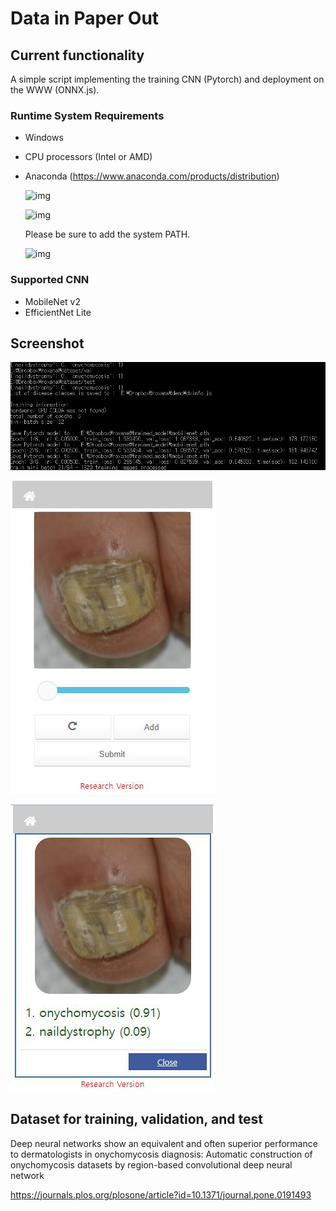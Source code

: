 # Data in Paper Out


## Current functionality
A simple script implementing the training CNN (Pytorch) and deployment on the WWW (ONNX.js).


### Runtime System Requirements
- Windows
- CPU processors (Intel or AMD)
- Anaconda (https://www.anaconda.com/products/distribution)

	![img](https://github.com/whria78/modelderm_rcnn_api/blob/img/download_anaconda.PNG)

	![img](https://github.com/whria78/modelderm_rcnn_api/blob/img/ana1.PNG)

	Please be sure to add the system PATH. 
	
	![img](https://github.com/whria78/modelderm_rcnn_api/blob/img/ana2.PNG)

### Supported CNN
- MobileNet v2
- EfficientNet Lite


## Screenshot

![alt text](https://github.com/whria78/data-in-paper-out/blob/main/screenshot/3.JPG?raw=true)

![alt text](https://github.com/whria78/data-in-paper-out/blob/main/screenshot/1.JPG?raw=true)

![alt text](https://github.com/whria78/data-in-paper-out/blob/main/screenshot/2.JPG?raw=true)


## Dataset for training, validation, and test

Deep neural networks show an equivalent and often superior performance to dermatologists in onychomycosis diagnosis: Automatic construction of onychomycosis datasets by region-based convolutional deep neural network

https://journals.plos.org/plosone/article?id=10.1371/journal.pone.0191493